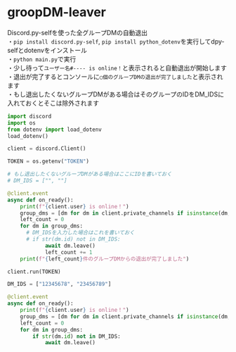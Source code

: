 # groopDM-leaver
Discord.py-selfを使った全グループDMの自動退出
<br>
・`pip install discord.py-self`, `pip install python_dotenv`を実行してdpy-selfとdotenvをインストール<br>
・`python main.py`で実行<br>
・少し待って`ユーザー名#---- is online！`と表示されると自動退出が開始します<br>
・退出が完了するとコンソールに`◯個のグループDMの退出が完了しました`と表示されます
<br>
・もし退出したくないグループDMがある場合はそのグループのIDをDM_IDSに入れておくとそこは除外されます
<br>
```python
import discord  
import os
from dotenv import load_dotenv
load_dotenv()

client = discord.Client()

TOKEN = os.getenv("TOKEN")

# もし退出したくないグループDMがある場合はここにIDを書いておく
# DM_IDS = ["", ""] 

@client.event
async def on_ready():
    print(f"{client.user} is online！")
    group_dms = [dm for dm in client.private_channels if isinstance(dm, discord.GroupChannel)]
    left_count = 0
    for dm in group_dms:
      # DM_IDSを入力した場合はこれを書いておく
      # if str(dm.id) not in DM_IDS:
            await dm.leave()
            left_count += 1
    print(f"{left_count}件のグループDMからの退出が完了しました")

client.run(TOKEN)
```
```python
DM_IDS = ["12345678", "23456789"]

@client.event
async def on_ready():
    print(f"{client.user} is online！")
    group_dms = [dm for dm in client.private_channels if isinstance(dm, discord.GroupChannel)]
    left_count = 0
    for dm in group_dms:
        if str(dm.id) not in DM_IDS:
            await dm.leave()
```
